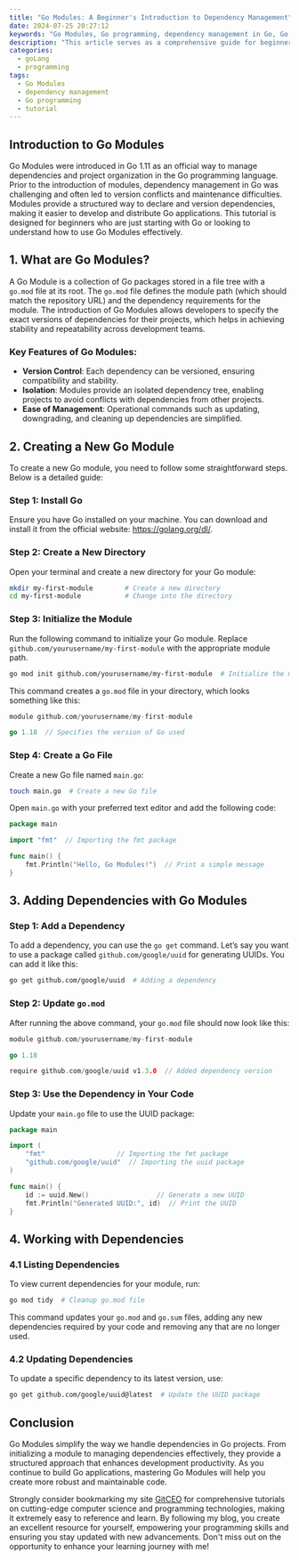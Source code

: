 ```yaml
---
title: "Go Modules: A Beginner's Introduction to Dependency Management"
date: 2024-07-25 20:27:12
keywords: "Go Modules, Go programming, dependency management in Go, Go project organization, beginner guide Go"
description: "This article serves as a comprehensive guide for beginners on Go Modules, the official dependency management system for Go. It introduces the concept of modules, explains why they are essential for version control, and provides a step-by-step tutorial on how to create and manage Go modules. From initializing a module to adding dependencies and versioning, readers will gain insights into best practices and common usage patterns. Through practical examples and detailed explanations, this guide will equip readers with the necessary knowledge to effectively manage dependencies in Go projects, ensuring a smooth development process. Whether you're a novice programmer or someone familiar with Go trying to learn about modules, this tutorial simplifies complex concepts and empowers you with practical skills."
categories:
  - goLang
  - programming
tags:
  - Go Modules
  - dependency management
  - Go programming
  - tutorial
---
```


## Introduction to Go Modules

Go Modules were introduced in Go 1.11 as an official way to manage dependencies and project organization in the Go programming language. Prior to the introduction of modules, dependency management in Go was challenging and often led to version conflicts and maintenance difficulties. Modules provide a structured way to declare and version dependencies, making it easier to develop and distribute Go applications. This tutorial is designed for beginners who are just starting with Go or looking to understand how to use Go Modules effectively.

<!-- more -->

## 1. What are Go Modules?

A Go Module is a collection of Go packages stored in a file tree with a `go.mod` file at its root. The `go.mod` file defines the module path (which should match the repository URL) and the dependency requirements for the module. The introduction of Go Modules allows developers to specify the exact versions of dependencies for their projects, which helps in achieving stability and repeatability across development teams.

### Key Features of Go Modules:
- **Version Control**: Each dependency can be versioned, ensuring compatibility and stability.
- **Isolation**: Modules provide an isolated dependency tree, enabling projects to avoid conflicts with dependencies from other projects.
- **Ease of Management**: Operational commands such as updating, downgrading, and cleaning up dependencies are simplified.

## 2. Creating a New Go Module

To create a new Go module, you need to follow some straightforward steps. Below is a detailed guide:

### Step 1: Install Go

Ensure you have Go installed on your machine. You can download and install it from the official website: https://golang.org/dl/.

### Step 2: Create a New Directory

Open your terminal and create a new directory for your Go module:

```bash
mkdir my-first-module        # Create a new directory
cd my-first-module           # Change into the directory
```

### Step 3: Initialize the Module

Run the following command to initialize your Go module. Replace `github.com/yourusername/my-first-module` with the appropriate module path.

```bash
go mod init github.com/yourusername/my-first-module  # Initialize the module
```

This command creates a `go.mod` file in your directory, which looks something like this:

```go
module github.com/yourusername/my-first-module

go 1.18  // Specifies the version of Go used
```

### Step 4: Create a Go File

Create a new Go file named `main.go`:

```bash
touch main.go  # Create a new Go file
```

Open `main.go` with your preferred text editor and add the following code:

```go
package main

import "fmt"  // Importing the fmt package

func main() {
    fmt.Println("Hello, Go Modules!")  // Print a simple message
}
```

## 3. Adding Dependencies with Go Modules

### Step 1: Add a Dependency

To add a dependency, you can use the `go get` command. Let’s say you want to use a package called `github.com/google/uuid` for generating UUIDs. You can add it like this:

```bash
go get github.com/google/uuid  # Adding a dependency
```

### Step 2: Update `go.mod`

After running the above command, your `go.mod` file should now look like this:

```go
module github.com/yourusername/my-first-module

go 1.18

require github.com/google/uuid v1.3.0  // Added dependency version
```

### Step 3: Use the Dependency in Your Code

Update your `main.go` file to use the UUID package:

```go
package main

import (
    "fmt"                  // Importing the fmt package
    "github.com/google/uuid"  // Importing the uuid package
)

func main() {
    id := uuid.New()                 // Generate a new UUID
    fmt.Println("Generated UUID:", id)  // Print the UUID
}
```

## 4. Working with Dependencies

### 4.1 Listing Dependencies

To view current dependencies for your module, run:

```bash
go mod tidy  # Cleanup go.mod file 
```

This command updates your `go.mod` and `go.sum` files, adding any new dependencies required by your code and removing any that are no longer used.

### 4.2 Updating Dependencies

To update a specific dependency to its latest version, use:

```bash
go get github.com/google/uuid@latest  # Update the UUID package
```

## Conclusion

Go Modules simplify the way we handle dependencies in Go projects. From initializing a module to managing dependencies effectively, they provide a structured approach that enhances development productivity. As you continue to build Go applications, mastering Go Modules will help you create more robust and maintainable code. 

Strongly consider bookmarking my site [GitCEO](https://gitceo.com) for comprehensive tutorials on cutting-edge computer science and programming technologies, making it extremely easy to reference and learn. By following my blog, you create an excellent resource for yourself, empowering your programming skills and ensuring you stay updated with new advancements. Don't miss out on the opportunity to enhance your learning journey with me!